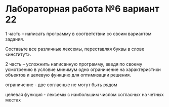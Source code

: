 # Лабораторная работа №6 вариант 22
1 часть – написать программу в соответствии со своим вариантом задания.

Составьте все различные лексемы, переставляя буквы в слове «институт».

2 часть – усложнить написанную программу, введя по своему усмотрению в условие минимум одно ограничение на характеристики объектов и целевую функцию для оптимизации решения.

ограничение - две согласные не могут быть рядом 

целевая функция - лексемы с наибольшим числом согласных на четных местах

